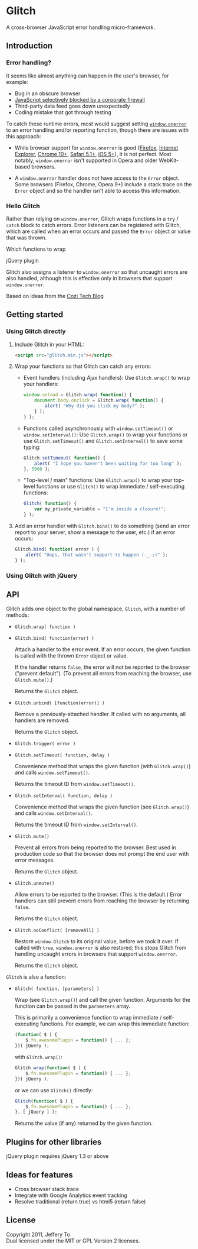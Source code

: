 Glitch
======

A cross-browser JavaScript error handling micro-framework.



Introduction
------------

### Error handling?

It seems like almost anything can happen in the user's browser, for example:

*   Bug in an obscure browser
*   [JavaScript selectively blocked by a corporate firewall][intro_1]
*   Third-party data feed goes down unexpectedly
*   Coding mistake that got through testing

To catch these runtime errors, most would suggest setting [`window.onerror`][intro_2] to an error handling and/or reporting function, though there are issues with this approach:

*   While browser support for `window.onerror` is good ([Firefox][intro_2], [Internet Explorer][intro_3], [Chrome 10+][intro_4], [Safari 5.1+][intro_5], [iOS 5+][intro_6]), it is not perfect. Most notably, `window.onerror` isn't supported in Opera and older WebKit-based browsers.

*   A `window.onerror` handler does not have access to the `Error` object. Some browsers (Firefox, Chrome, Opera 9+) include a stack trace on the `Error` object and so the handler isn't able to access this information.

### Hello Glitch

Rather than relying on `window.onerror`, Glitch wraps functions in a `try` / `catch` block to catch errors. Error listeners can be registered with Glitch, which are called when an error occurs and passed the `Error` object or value that was thrown.

Which functions to wrap

jQuery plugin

Glitch also assigns a listener to `window.onerror` so that uncaught errors are also handled, although this is effective only in browsers that support `window.onerror`.

Based on ideas from the [Cozi Tech Blog][intro_7]

[intro_1]: http://www.webstandards.org/2006/04/03/script-blockers-breaking-apps/
    "Blogger &#8211; Can I get in please? - The Web Standards Project"
[intro_2]: https://developer.mozilla.org/en/DOM/window.onerror
    "window.onerror - MDN Docs"
[intro_3]: http://msdn.microsoft.com/en-us/library/cc197053.aspx
    "onerror Event (A, ABBR, ACRONYM, ...)"
[intro_4]: http://code.google.com/p/chromium/issues/detail?id=7771
    "Issue 7771 - chromium - Event window.onerror doesn't work - An open-source browser project to help move the web forward. - Google Project Hosting"
[intro_5]: http://support.apple.com/kb/DL1070
    "Safari 5.1"
[intro_6]: http://twitter.com/badass_js/status/84445644676272128
    "Twitter / @badass_js: Safari on iOS 5 has Webkit ..."
[intro_7]: http://blogs.cozi.com/tech/2008/04/javascript-error-tracking-why-windowonerror-is-not-enough.html
    "Cozi Tech Blog - JavaScript Error Tracking: Why window.onerror Is Not Enough | Cozi"



Getting started
---------------

### Using Glitch directly

1.  Include Glitch in your HTML:

    ~~~~~ html
    <script src="glitch.min.js"></script>
    ~~~~~

2.  Wrap your functions so that Glitch can catch any errors:

    *   Event handlers (including Ajax handlers): Use `Glitch.wrap()` to wrap your handlers:

        ~~~~~ javascript
        window.onload = Glitch.wrap( function() {
            document.body.onclick = Glitch.wrap( function() {
                alert( "Why did you click my body?" );
            } );
        } );
        ~~~~~

    *   Functions called asynchronously with `window.setTimeout()` or `window.setInterval()`: Use `Glitch.wrap()` to wrap your functions or use `Glitch.setTimeout()` and `Glitch.setInterval()` to save some typing:

        ~~~~~ javascript
        Glitch.setTimeout( function() {
            alert( "I hope you haven't been waiting for too long" );
        }, 5000 );
        ~~~~~

    *   "Top-level / main" functions: Use `Glitch.wrap()` to wrap your top-level functions or use `Glitch()` to wrap immediate / self-executing functions:

        ~~~~~ javascript
        Glitch( function() {
            var my_private_variable = "I'm inside a closure!";
        } );

3.  Add an error handler with `Glitch.bind()` to do something (send an error report to your server, show a message to the user, etc.) if an error occurs:

    ~~~~~ javascript
    Glitch.bind( function( error ) {
        alert( "Oops, that wasn't support to happen (-_-;)" );
    } );
    ~~~~~

### Using Glitch with jQuery





API
---

Glitch adds one object to the global namespace, `Glitch`, with a number of methods:

*   `Glitch.wrap( function )`

*   `Glitch.bind( function(error) )`

    Attach a handler to the error event. If an error occurs, the given function is called with the thrown `Error` object or value.

    If the handler returns `false`, the error will not be reported to the browser ("prevent default"). (To prevent all errors from reaching the browser, use `Glitch.mute()`.)

    Returns the `Glitch` object.

*   `Glitch.unbind( [function(error)] )`

    Remove a previously-attached handler. If called with no arguments, all handlers are removed.

    Returns the `Glitch` object.

*   `Glitch.trigger( error )`

*   `Glitch.setTimeout( function, delay )`

    Convenience method that wraps the given function (with `Glitch.wrap()`) and calls `window.setTimeout()`.

    Returns the timeout ID from `window.setTimeout()`.

*   `Glitch.setInterval( function, delay )`

    Convenience method that wraps the given function (see `Glitch.wrap()`) and calls `window.setInterval()`.

    Returns the timeout ID from `window.setInterval()`.

*   `Glitch.mute()`

    Prevent all errors from being reported to the browser. Best used in production code so that the browser does not prompt the end user with error messages.

    Returns the `Glitch` object.

*   `Glitch.unmute()`

    Allow errors to be reported to the browser. (This is the default.) Error handlers can still prevent errors from reaching the browser by returning `false`.

    Returns the `Glitch` object.

*   `Glitch.noConflict( [removeAll] )`

    Restore `window.Glitch` to its original value, before we took it over. If called with `true`, `window.onerror` is also restored; this stops Glitch from handling uncaught errors in browsers that support `window.onerror`.

    Returns the `Glitch` object.

`Glitch` is also a function:

*   `Glitch( function, [parameters] )`

    Wrap (see `Glitch.wrap()`) and call the given function. Arguments for the function can be passed in the `parameters` array.

    This is primarily a convenience function to wrap immediate / self-executing functions. For example, we can wrap this immediate function:

    ~~~~~ javascript
    (function( $ ) {
        $.fn.awesomePlugin = function() { ... };
    })( jQuery );
    ~~~~~

	with `Glitch.wrap()`:

    ~~~~~ javascript
    Glitch.wrap(function( $ ) {
        $.fn.awesomePlugin = function() { ... };
    })( jQuery );
    ~~~~~

    or we can use `Glitch()` directly:

    ~~~~~ javascript
    Glitch(function( $ ) {
        $.fn.awesomePlugin = function() { ... };
    }, [ jQuery ] );
    ~~~~~

    Returns the value (if any) returned by the given function.



Plugins for other libraries
---------------------------

jQuery plugin requires jQuery 1.3 or above



Ideas for features
------------------

*   Cross browser stack trace
*   Integrate with Google Analytics event tracking
*   Resolve traditional (return true) vs html5 (return false)



License
-------

Copyright 2011, Jeffery To  
Dual licensed under the MIT or GPL Version 2 licenses.

